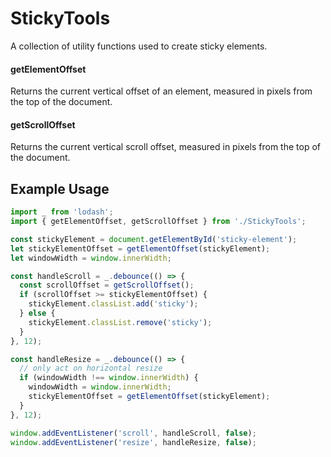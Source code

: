 # StickyTools
A collection of utility functions used to create sticky elements.

#### getElementOffset
Returns the current vertical offset of an element, measured in pixels from the top of the document.

#### getScrollOffset
Returns the current vertical scroll offset, measured in pixels from the top of the document.

## Example Usage
```js
import _ from 'lodash';
import { getElementOffset, getScrollOffset } from './StickyTools';

const stickyElement = document.getElementById('sticky-element');
let stickyElementOffset = getElementOffset(stickyElement);
let windowWidth = window.innerWidth;

const handleScroll = _.debounce(() => {
  const scrollOffset = getScrollOffset();
  if (scrollOffset >= stickyElementOffset) {
    stickyElement.classList.add('sticky');
  } else {
    stickyElement.classList.remove('sticky');
  }
}, 12);

const handleResize = _.debounce(() => {
  // only act on horizontal resize
  if (windowWidth !== window.innerWidth) {
    windowWidth = window.innerWidth;
    stickyElementOffset = getElementOffset(stickyElement);
  }
}, 12);

window.addEventListener('scroll', handleScroll, false);
window.addEventListener('resize', handleResize, false);
```
